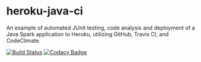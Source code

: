 # heroku-java-ci
An example of automated JUnit testing, code analysis and deployment of a Java Spark application to Heroku, utilizing GitHub, Travis CI, and CodeClimate.

[![Build Status](https://travis-ci.org/tarisatram/heroku-java-ci.svg?branch=master)](https://travis-ci.org/tarisatram/heroku-java-ci) [![Codacy Badge](https://api.codacy.com/project/badge/Grade/c0ec3934751d47dcbae0965c9eccba59)](https://www.codacy.com/app/taris-atram/heroku-java-ci?utm_source=github.com&amp;utm_medium=referral&amp;utm_content=tarisatram/heroku-java-ci&amp;utm_campaign=Badge_Grade)
